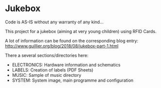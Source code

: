 # Jukebox

Code is AS-IS without any warranty of any kind...

This project for a jukebox (aiming at very young children) using RFID Cards.

A lot of information can be found on the corresponding blog entry: http://www.guillier.org/blog/2018/08/jukebox-part-1.html

There a several sections/directories here:

* ELECTRONICS: Hardware information and schematics
* LABELS: Creation of labels (PDF Sheets)
* MUSIC: Sample of music directory
* SYSTEM: System image, main programme and configuration

